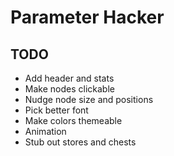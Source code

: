 # Parameter Hacker

## TODO

* Add header and stats
* Make nodes clickable
* Nudge node size and positions
* Pick better font
* Make colors themeable
* Animation
* Stub out stores and chests

